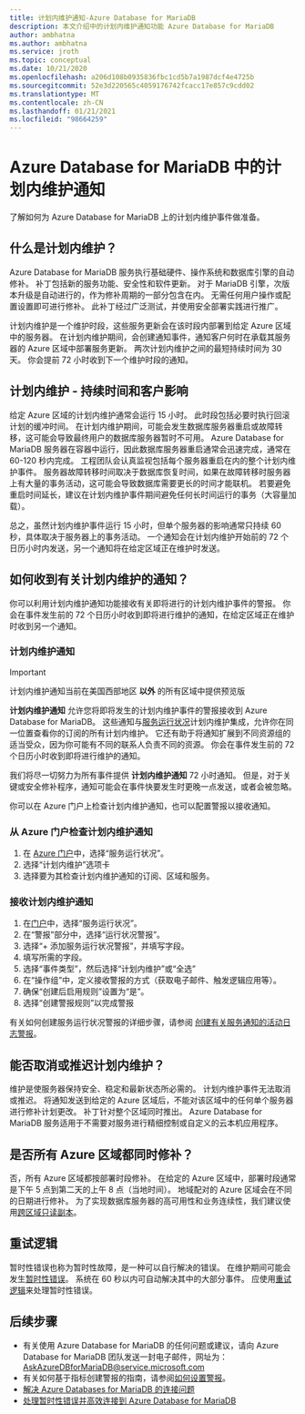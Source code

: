 ```yaml
---
title: 计划内维护通知-Azure Database for MariaDB
description: 本文介绍中的计划内维护通知功能 Azure Database for MariaDB
author: ambhatna
ms.author: ambhatna
ms.service: jroth
ms.topic: conceptual
ms.date: 10/21/2020
ms.openlocfilehash: a206d108b0935836fbc1cd5b7a1987dcf4e4725b
ms.sourcegitcommit: 52e3d220565c4059176742fcacc17e857c9cdd02
ms.translationtype: MT
ms.contentlocale: zh-CN
ms.lasthandoff: 01/21/2021
ms.locfileid: "98664259"
---
```

# <a name="planned-maintenance-notification-in-azure-database-for-mariadb"></a>Azure Database for MariaDB 中的计划内维护通知

了解如何为 Azure Database for MariaDB 上的计划内维护事件做准备。

## <a name="what-is-a-planned-maintenance"></a>什么是计划内维护？

Azure Database for MariaDB 服务执行基础硬件、操作系统和数据库引擎的自动修补。 补丁包括新的服务功能、安全性和软件更新。 对于 MariaDB 引擎，次版本升级是自动进行的，作为修补周期的一部分包含在内。 无需任何用户操作或配置设置即可进行修补。 此补丁经过广泛测试，并使用安全部署实践进行推广。

计划内维护是一个维护时段，这些服务更新会在该时段内部署到给定 Azure 区域中的服务器。 在计划内维护期间，会创建通知事件，通知客户何时在承载其服务器的 Azure 区域中部署服务更新。 两次计划内维护之间的最短持续时间为 30 天。 你会提前 72 小时收到下一个维护时段的通知。

## <a name="planned-maintenance---duration-and-customer-impact"></a>计划内维护 - 持续时间和客户影响

给定 Azure 区域的计划内维护通常会运行 15 小时。 此时段包括必要时执行回滚计划的缓冲时间。 在计划内维护期间，可能会发生数据库服务器重启或故障转移，这可能会导致最终用户的数据库服务器暂时不可用。 Azure Database for MariaDB 服务器在容器中运行，因此数据库服务器重启通常会迅速完成，通常在60-120 秒内完成。 工程团队会认真监视包括每个服务器重启在内的整个计划内维护事件。 服务器故障转移时间取决于数据库恢复时间，如果在故障转移时服务器上有大量的事务活动，这可能会导致数据库需要更长的时间才能联机。 若要避免重启时间延长，建议在计划内维护事件期间避免任何长时间运行的事务（大容量加载）。

总之，虽然计划内维护事件运行 15 小时，但单个服务器的影响通常只持续 60 秒，具体取决于服务器上的事务活动。 一个通知会在计划内维护开始前的 72 个日历小时内发送，另一个通知将在给定区域正在维护时发送。

## <a name="how-can-i-get-notified-of-planned-maintenance"></a>如何收到有关计划内维护的通知？

你可以利用计划内维护通知功能接收有关即将进行的计划内维护事件的警报。 你会在事件发生前的 72 个日历小时收到即将进行维护的通知，在给定区域正在维护时收到另一个通知。

### <a name="planned-maintenance-notification"></a>计划内维护通知

> [!IMPORTANT]
> 计划内维护通知当前在美国西部地区 **以外** 的所有区域中提供预览版

**计划内维护通知** 允许您将即将发生的计划内维护事件的警报接收到 Azure Database for MariaDB。 这些通知与[服务运行状况](../service-health/overview.md)计划内维护集成，允许你在同一位置查看你的订阅的所有计划内维护。 它还有助于将通知扩展到不同资源组的适当受众，因为你可能有不同的联系人负责不同的资源。 你会在事件发生前的 72 个日历小时收到即将进行维护的通知。

我们将尽一切努力为所有事件提供 **计划内维护通知** 72 小时通知。 但是，对于关键或安全修补程序，通知可能会在事件快要发生时更晚一点发送，或者会被忽略。

你可以在 Azure 门户上检查计划内维护通知，也可以配置警报以接收通知。 

### <a name="check-planned-maintenance-notification-from-azure-portal"></a>从 Azure 门户检查计划内维护通知

1. 在 [Azure 门户](https://portal.azure.com)中，选择“服务运行状况”。
2. 选择“计划内维护”选项卡
3. 选择要为其检查计划内维护通知的订阅、区域和服务。  
   
### <a name="to-receive-planned-maintenance-notification"></a>接收计划内维护通知

1. 在[门户](https://portal.azure.com)中，选择“服务运行状况”。
2. 在“警报”部分中，选择“运行状况警报”。
3. 选择“+ 添加服务运行状况警报”，并填写字段。
4. 填写所需的字段。 
5. 选择“事件类型”，然后选择“计划内维护”或“全选”
6. 在“操作组”中，定义接收警报的方式（获取电子邮件、触发逻辑应用等）。  
7. 确保“创建后启用规则”设置为“是”。
8. 选择“创建警报规则”以完成警报

有关如何创建服务运行状况警报的详细步骤，请参阅 [创建有关服务通知的活动日志警报](../service-health/alerts-activity-log-service-notifications-portal.md)。

## <a name="can-i-cancel-or-postpone-planned-maintenance"></a>能否取消或推迟计划内维护？

维护是使服务器保持安全、稳定和最新状态所必需的。 计划内维护事件无法取消或推迟。 将通知发送到给定的 Azure 区域后，不能对该区域中的任何单个服务器进行修补计划更改。 补丁针对整个区域同时推出。 Azure Database for MariaDB 服务适用于不需要对服务进行精细控制或自定义的云本机应用程序。

## <a name="are-all-the-azure-regions-patched-at-the-same-time"></a>是否所有 Azure 区域都同时修补？

否，所有 Azure 区域都按部署时段修补。 在给定的 Azure 区域中，部署时段通常是下午 5 点到第二天的上午 8 点（当地时间）。 地域配对的 Azure 区域会在不同的日期进行修补。 为了实现数据库服务器的高可用性和业务连续性，我们建议使用[跨区域只读副本](./concepts-read-replicas.md#cross-region-replication)。

## <a name="retry-logic"></a>重试逻辑

暂时性错误也称为暂时性故障，是一种可以自行解决的错误。 在维护期间可能会发生[暂时性错误](./concepts-connectivity.md#transient-errors)。 系统在 60 秒以内可自动解决其中的大部分事件。 应使用[重试逻辑](./concepts-connectivity.md#handling-transient-errors)来处理暂时性错误。


## <a name="next-steps"></a>后续步骤

- 有关使用 Azure Database for MariaDB 的任何问题或建议，请向 Azure Database for MariaDB 团队发送一封电子邮件，网址为： AskAzureDBforMariaDB@service.microsoft.com
- 有关如何基于指标创建警报的指南，请参阅[如何设置警报](howto-alert-metric.md)。
- [解决 Azure Databases for MariaDB 的连接问题](howto-troubleshoot-common-connection-issues.md)
- [处理暂时性错误并高效连接到 Azure Database for MariaDB](concepts-connectivity.md)